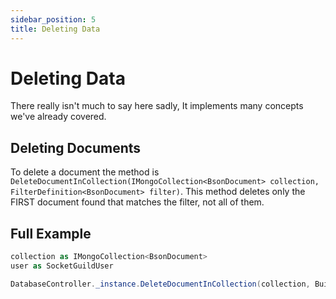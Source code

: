 ```yaml
---
sidebar_position: 5
title: Deleting Data
---
```


# Deleting Data

There really isn't much to say here sadly, It implements many concepts we've already covered.

## Deleting Documents

To delete a document the method is `DeleteDocumentInCollection(IMongoCollection<BsonDocument> collection, FilterDefinition<BsonDocument> filter)`. This method deletes only the FIRST document found that matches the filter, not all of them.

## Full Example

```cs
collection as IMongoCollection<BsonDocument>
user as SocketGuildUser

DatabaseController._instance.DeleteDocumentInCollection(collection, Builders<BsonDocument>.Filter.Eq("userId", user.Id));
```